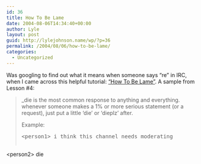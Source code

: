 ```yaml
---
id: 36
title: How To Be Lame
date: 2004-08-06T14:34:40+00:00
author: Lyle
layout: post
guid: http://lylejohnson.name/wp/?p=36
permalink: /2004/08/06/how-to-be-lame/
categories:
  - Uncategorized
---
```

Was googling to find out what it means when someone says &#8220;re&#8221; in IRC, when I came across this helpful tutorial: [&#8220;How To Be Lame&#8221;](http://files.dambedai.de/funnylinks/belame.htm). A sample from Lesson #4:

> _die is the most common response to anything and everything. whenever someone makes a 1% or more serious statement (or a request), just put a little ‘die’ or ‘dieplz’ after.</p> 
> 
> Example:</em>
> 
> <pre>&lt;person1&gt; i think this channel needs moderating
&lt;person2&gt; die
</pre></blockquote>